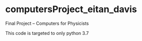 # computersProject_eitan_davis
Final Project – Computers for Physicists 

This code is targeted to only python 3.7 
